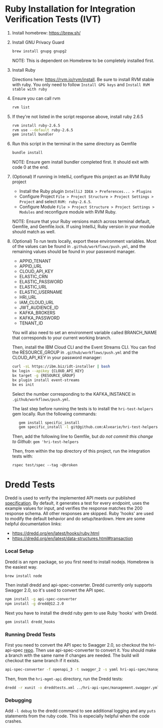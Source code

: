 # Ruby Installation for Integration Verification Tests (IVT)

1. Install homebrew: https://brew.sh/

2. Install GNU Privacy Guard
    ```bash
    brew install gnupg gnupg2
    ```
    NOTE: This is dependent on Homebrew to be completely installed first.

3. Install Ruby

    Directions here: https://rvm.io/rvm/install. Be sure to install RVM stable with ruby. You only need to follow `Install GPG keys` and `Install RVM stable with ruby`
4. Ensure you can call rvm
    ```bash
    rvm list
    ```
5. If they're not listed in the script response above, install ruby 2.6.5  
    ```bash
    rvm install ruby-2.6.5
    rvm use --default ruby-2.6.5
    gem install bundler
    ```
    
6. Run this script in the terminal in the same directory as Gemfile
    ```bash
    bundle install
    ```
    NOTE: Ensure gem install bundler completed first. It should exit with code 0 at the end.
    
7. (Optional) If running in IntelliJ, configure this project as an RVM Ruby project

    * Install the Ruby plugin `IntelliJ IDEA > Preferences... > Plugins`
    * Configure Project `File > Project Structure > Project Settings > Project` and select `RVM: ruby-2.6.5`.
    * Configure Module `File > Project Structure > Project Settings > Modules` and reconfigure module with RVM Ruby.
    
    NOTE: Ensure that your Ruby versions match across terminal default, Gemfile, and Gemfile.lock. If using IntelliJ, Ruby version in your module should match as well.

8. (Optional) To run tests locally, export these environment variables. Most of the values can be found in `.github/workflows/push.yml`, and the remaining values should be found in your password manager.

    - APPID_TENANT
    - APPID_URL
    - CLOUD_API_KEY
    - ELASTIC_CRN
    - ELASTIC_PASSWORD
    - ELASTIC_URL
    - ELASTIC_USERNAME
    - HRI_URL
    - IAM_CLOUD_URL
    - JWT_AUDIENCE_ID
    - KAFKA_BROKERS
    - KAFKA_PASSWORD
    - TENANT_ID

   You will also need to set an environment variable called BRANCH_NAME that corresponds to your current working branch.
   
   Then, install the IBM Cloud CLI and the Event Streams CLI. You can find the RESOURCE_GROUP in `.github/workflows/push.yml` and the CLOUD_API_KEY in your password manager:
   ```bash
   curl -sL https://ibm.biz/idt-installer | bash
   bx login --apikey {CLOUD_API_KEY}
   bx target -g {RESOURCE_GROUP}
   bx plugin install event-streams
   bx es init
   ```

   Select the number corresponding to the KAFKA_INSTANCE in `.github/workflows/push.yml`.

   The last step before running the tests is to install the `hri-test-helpers` gem locally. Run the following commands:
      ```bash
         gem install specific_install
         gem specific_install -l git@github.com:Alvearie/hri-test-helpers.git -b main
      ```
   Then, add the following line to Gemfile, but *do not commit this change to Github*:
   ```gem 'hri-test-helpers```

   Then, from within the top directory of this project, run the integration tests with:
     
    ```rspec test/spec --tag ~@broken```
    
# Dredd Tests
Dredd is used to verify the implemented API meets our published [specification](https://github.com/Alvearie/hri-api-spec/blob/develop/management-api/management.yml).
By default, it generates a test for every endpoint, uses the example values for input, and verifies the response matches the 200 response schema. All other responses are skipped. Ruby 'hooks' are used to modify the default behavior and do setup/teardown.
Here are some helpful documentation links:
* https://dredd.org/en/latest/hooks/ruby.html
* https://dredd.org/en/latest/data-structures.html#transaction

### Local Setup
Dredd is an npm package, so you first need to install nodejs. Homebrew is the easiest way.  
```bash
brew install node
```
Then install dredd and api-spec-converter. Dredd currently only supports Swagger 2.0, so it's used to convert the API spec.
```bash
npm install -g api-spec-converter
npm install -g dredd@12.2.0
```
Next you have to install the dredd ruby gem to use Ruby 'hooks' with Dredd.
```bash
gem install dredd_hooks
```

### Running Dredd Tests
First you need to convert the API spec to Swagger 2.0, so checkout the hri-api-spec [repo](https://github.com/Alvearie/hri-api-spec).
Then use api-spec-converter to convert it. You should make a branch with the same name if changes are needed. The build will checkout the same branch if it exists.
```bash
api-spec-converter -f openapi_3 -t swagger_2 -s yaml hri-api-spec/management-api/management.yml > hri-api-spec/management-api/management.swagger.yml
```
Then, from the `hri-mgmt-api` directory, run the Dredd tests:
```bash
dredd -r xunit -o dreddtests.xml ../hri-api-spec/management.swagger.yml ${HRI_URL/https/http} --sorted --language=ruby --hookfiles=test/spec/dredd_hooks.rb --hooks-worker-connect-timeout=5000
```

### Debugging
Add `-l debug` to the dredd command to see additional logging and any `puts` statements from the ruby code. This is especially helpful when the code crashes.
